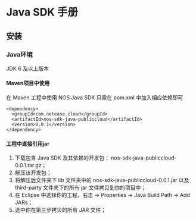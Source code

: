 # Java SDK 手册

## 安装

### Java环境
JDK 6 及以上版本

#### Maven项目中使用
在 Maven 工程中使用 NOS Java SDK 只需在 pom.xml 中加入相应依赖即可

    <dependency>
      <groupId>com.netease.cloud</groupId>
      <artifactId>nos-sdk-java-publiccloud</artifactId>
      <version>0.0.1</version>
    </dependency>

#### 工程中直接引用jar

1. 下载包含 Java SDK 及其依赖的开发包： nos-sdk-java-publiccloud-0.0.1.tar.gz；
2. 解压该开发包；
3. 将解压后文件夹下 lib 文件夹中的 nos-sdk-java-publiccloud-0.0.1.jar 以及 third-party 文件夹下的所有 jar 文件拷贝到你的项目中；
4. 在 Eclipse 中选择你的工程，右击 -> Properties -> Java Build Path -> Add JARs；
5. 选中你在第三步拷贝的所有 JAR 文件；